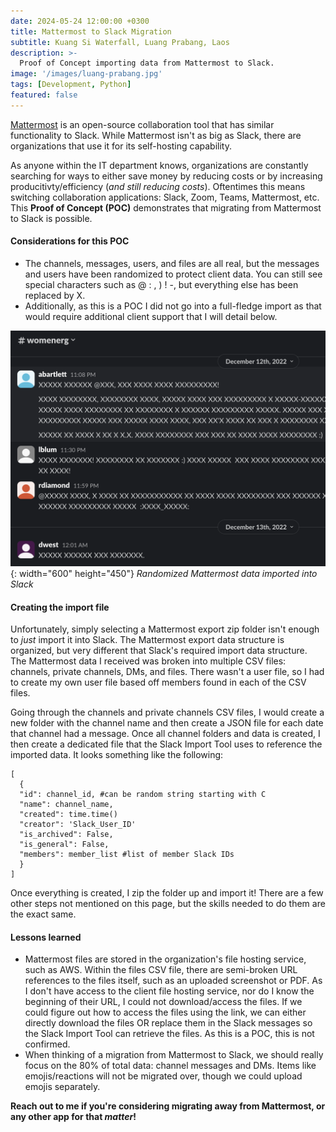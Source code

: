```yaml
---
date: 2024-05-24 12:00:00 +0300
title: Mattermost to Slack Migration
subtitle: Kuang Si Waterfall, Luang Prabang, Laos
description: >-
  Proof of Concept importing data from Mattermost to Slack.
image: '/images/luang-prabang.jpg'
tags: [Development, Python]
featured: false
---
```


[Mattermost](https://mattermost.com/) is an open-source collaboration tool that has similar functionality to Slack. While Mattermost isn't as big as Slack, there are organizations that use it for its self-hosting capability. 

As anyone within the IT department knows, organizations are constantly searching for ways to either save money by reducing costs or by increasing producitivty/efficiency (_and still reducing costs_). Oftentimes this means switching collaboration applications: Slack, Zoom, Teams, Mattermost, etc. This **Proof of Concept (POC)** demonstrates that migrating from Mattermost to Slack is possible. 

#### Considerations for this POC
- The channels, messages, users, and files are all real, but the messages and users have been randomized to protect client data. You can still see special characters such as @ : , ) ! -, but everything else has been replaced by X.
- Additionally, as this is a POC I did not go into a full-fledge import as that would require additional client support that I will detail below.

![Mattermost import](/images/mattermost.png){: width="600" height="450"}
*Randomized Mattermost data imported into Slack*

#### Creating the import file
Unfortunately, simply selecting a Mattermost export zip folder isn't enough to _just_ import it into Slack. The Mattermost export data structure is organized, but very different that Slack's required import data structure. The Mattermost data I received was broken into multiple CSV files: channels, private channels, DMs, and files. There wasn't a user file, so I had to create my own user file based off members found in each of the CSV files.

Going through the channels and private channels CSV files, I would create a new folder with the channel name and then create a JSON file for each date that channel had a message. Once all channel folders and data is created, I then create a dedicated file that the Slack Import Tool uses to reference the imported data. It looks something like the following: 
```
[
  {
  "id": channel_id, #can be random string starting with C
  "name": channel_name,
  "created": time.time()
  "creator": 'Slack_User_ID'
  "is_archived": False,
  "is_general": False,
  "members": member_list #list of member Slack IDs
  }
]
```

Once everything is created, I zip the folder up and import it! There are a few other steps not mentioned on this page, but the skills needed to do them are the exact same. 

#### Lessons learned
- Mattermost files are stored in the organization's file hosting service, such as AWS. Within the files CSV file, there are semi-broken URL references to the files itself, such as an uploaded screenshot or PDF. As I don't have access to the client file hosting service, nor do I know the beginning of their URL, I could not download/access the files. If we could figure out how to access the files using the link, we can either directly download the files OR replace them in the Slack messages so the Slack Import Tool can retrieve the files. As this is a POC, this is not confirmed.
- When thinking of a migration from Mattermost to Slack, we should really focus on the 80% of total data: channel messages and DMs. Items like emojis/reactions will not be migrated over, though we could upload emojis separately.

**Reach out to me if you're considering migrating away from Mattermost, or any other app for that _matter_!**
<!-- [Movie](https://github.com/Keanro/keanro.github.io/blob/336df357ae3954093da7d43c12e815b60d9f8891/images/schread/demo.mov) -->
